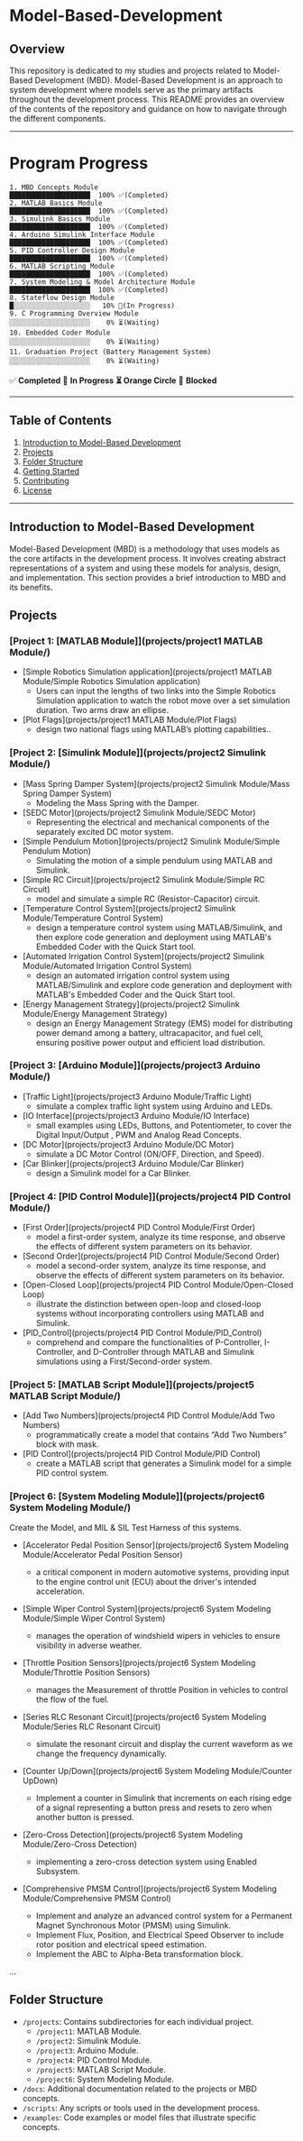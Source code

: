 # Model-Based-Development

## Overview

This repository is dedicated to my studies and projects related to Model-Based Development (MBD). Model-Based Development is an approach to system development where models serve as the primary artifacts throughout the development process. This README provides an overview of the contents of the repository and guidance on how to navigate through the different components.

---
# Program Progress

```text
1. MBD Concepts Module                              ████████████████████  100% ✅(Completed)
2. MATLAB Basics Module                             ████████████████████  100% ✅(Completed)
3. Simulink Basics Module                           ████████████████████  100% ✅(Completed)
4. Arduino Simulink Interface Module                ████████████████████  100% ✅(Completed)
5. PID Controller Design Module                     ████████████████████  100% ✅(Completed)
6. MATLAB Scripting Module                          ████████████████████  100% ✅(Completed)
7. System Modeling & Model Architecture Module      ████████████████████  100% ✅(Completed)
8. Stateflow Design Module                          █░░░░░░░░░░░░░░░░░░░   10% 🔄(In Progress)
9. C Programming Overview Module                    ░░░░░░░░░░░░░░░░░░░░    0% ⏳(Waiting)
10. Embedded Coder Module                           ░░░░░░░░░░░░░░░░░░░░    0% ⏳(Waiting)
11. Graduation Project (Battery Management System)  ░░░░░░░░░░░░░░░░░░░░    0% ⏳(Waiting)
```

✅ **Completed** 🔄 **In Progress** **⏳ Orange Circle** 🚧 **Blocked**

---

## Table of Contents

1. [Introduction to Model-Based Development](#introduction-to-model-based-development)
2. [Projects](#projects)
3. [Folder Structure](#folder-structure)
4. [Getting Started](#getting-started)
5. [Contributing](#contributing)
6. [License](LICENSE.md)

---

## Introduction to Model-Based Development

Model-Based Development (MBD) is a methodology that uses models as the core artifacts in the development process. It involves creating abstract representations of a system and using these models for analysis, design, and implementation. This section provides a brief introduction to MBD and its benefits.

## Projects

### [Project 1: [MATLAB Module]](projects/project1 MATLAB Module/)

* [Simple Robotics Simulation application](projects/project1 MATLAB Module/Simple Robotics Simulation application)
  * Users can input the lengths of two links into the Simple Robotics Simulation application to watch the robot move over a set simulation duration. Two arms draw an ellipse.
* [Plot Flags](projects/project1 MATLAB Module/Plot Flags)
  * design two national flags using MATLAB’s plotting capabilities..

### [Project 2: [Simulink Module]](projects/project2 Simulink Module/)

* [Mass Spring Damper System](projects/project2 Simulink Module/Mass Spring Damper System)
  * Modeling the Mass Spring with the Damper.
* [SEDC Motor](projects/project2 Simulink Module/SEDC Motor)
  * Representing the electrical and mechanical components of the separately excited DC motor system.
* [Simple Pendulum Motion](projects/project2 Simulink Module/Simple Pendulum Motion) 
  * Simulating the motion of a simple pendulum using MATLAB and Simulink.
* [Simple RC Circuit](projects/project2 Simulink Module/Simple RC Circuit)
  * model and simulate a simple RC (Resistor-Capacitor) circuit. 
* [Temperature Control System](projects/project2 Simulink Module/Temperature Control System)
  * design a temperature control system using MATLAB/Simulink, and then explore code generation and deployment using MATLAB's Embedded Coder with the Quick Start tool.
* [Automated Irrigation Control System](projects/project2 Simulink Module/Automated Irrigation Control System)
  * design an automated irrigation control system using MATLAB/Simulink and explore code generation and deployment with MATLAB's Embedded Coder and the Quick Start tool.
* [Energy Management Strategy](projects/project2 Simulink Module/Energy Management Strategy)
  * design an Energy Management Strategy (EMS) model for distributing power demand among a battery, ultracapacitor, and fuel cell, ensuring positive power output and efficient load distribution.

### [Project 3: [Arduino Module]](projects/project3 Arduino Module/)

* [Traffic Light](projects/project3 Arduino Module/Traffic Light)
  * simulate a complex traffic light system using Arduino and LEDs.
* [IO Interface](projects/project3 Arduino Module/IO Interface)
  * small examples using LEDs, Buttons, and Potentiometer, to cover the Digital Input/Output , PWM and Analog Read Concepts.
* [DC Motor](projects/project3 Arduino Module/DC Motor)
  * simulate a DC Motor Control (ON/OFF, Direction, and Speed).
* [Car Blinker](projects/project3 Arduino Module/Car Blinker)
  * design a Simulink model for a Car Blinker.

### [Project 4: [PID Control Module]](projects/project4 PID Control Module/)

* [First Order](projects/project4 PID Control Module/First Order)
  * model a first-order system, analyze its time response, and observe the effects of different system parameters on its behavior.
* [Second Order](projects/project4 PID Control Module/Second Order)
  * model a second-order system, analyze its time response, and observe the effects of different system parameters on its behavior.
* [Open-Closed Loop](projects/project4 PID Control Module/Open-Closed Loop)
  * illustrate the distinction between open-loop and closed-loop systems without incorporating controllers using MATLAB and Simulink.
* [PID_Control](projects/project4 PID Control Module/PID_Control)
  * comprehend and compare the functionalities of P-Controller, I-Controller, and D-Controller through MATLAB and Simulink simulations using a First/Second-order system.

### [Project 5: [MATLAB Script Module]](projects/project5 MATLAB Script Module/)

* [Add Two Numbers](projects/project4 PID Control Module/Add Two Numbers)
  * programmatically create a model that contains “Add Two Numbers” block with mask.
* [PID Control](projects/project4 PID Control Module/PID Control)
  * create a MATLAB script that generates a Simulink model for a simple PID control system.

### [Project 6: [System Modeling Module]](projects/project6 System Modeling Module/)

Create the Model, and MIL & SIL Test Harness of this systems.

* [Accelerator Pedal Position Sensor](projects/project6 System Modeling Module/Accelerator Pedal Position Sensor)
  * a critical component in modern automotive systems, providing input to the
    engine control unit (ECU) about the driver's intended acceleration.
* [Simple Wiper Control System](projects/project6 System Modeling Module/Simple Wiper Control System)
  * manages the operation of windshield wipers in vehicles to ensure visibility in adverse weather.

* [Throttle Position Sensors](projects/project6 System Modeling Module/Throttle Position Sensors)
  * manages the Measurement of throttle Position in vehicles to control the flow of the fuel.
* [Series RLC Resonant Circuit](projects/project6 System Modeling Module/Series RLC Resonant Circuit)
  * simulate the resonant circuit and display the current waveform as we change the frequency
    dynamically.
* [Counter Up/Down](projects/project6 System Modeling Module/Counter UpDown)
  * Implement a counter in Simulink that increments on each rising edge of a signal representing a button press and resets to zero when another button is pressed.

* [Zero-Cross Detection](projects/project6 System Modeling Module/Zero-Cross Detection)
  * implementing a zero-cross detection system using Enabled Subsystem.
* [Comprehensive PMSM Control](projects/project6 System Modeling Module/Comprehensive PMSM Control)
  * Implement and analyze an advanced control system for a Permanent Magnet Synchronous Motor (PMSM) using Simulink.
  * Implement Flux, Position, and Electrical Speed Observer to include rotor position and electrical speed estimation.
  * Implement the ABC to Alpha-Beta transformation block.

...

## Folder Structure

- `/projects`: Contains subdirectories for each individual project.
  - `/project1`: MATLAB Module.
  - `/project2`: Simulink Module.
  - `/project3`: Arduino Module.
  - `/project4`: PID Control Module.
  - `/project5`: MATLAB Script Module.
  - `/project6`: System Modeling Module.
- `/docs`: Additional documentation related to the projects or MBD concepts.
- `/scripts`: Any scripts or tools used in the development process.
- `/examples`: Code examples or model files that illustrate specific concepts.
